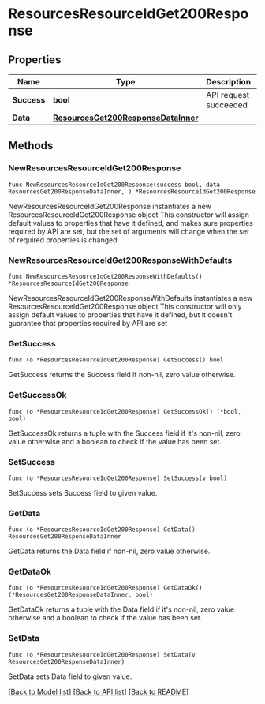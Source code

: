 # ResourcesResourceIdGet200Response

## Properties

Name | Type | Description | Notes
------------ | ------------- | ------------- | -------------
**Success** | **bool** | API request succeeded | 
**Data** | [**ResourcesGet200ResponseDataInner**](ResourcesGet200ResponseDataInner.md) |  | 

## Methods

### NewResourcesResourceIdGet200Response

`func NewResourcesResourceIdGet200Response(success bool, data ResourcesGet200ResponseDataInner, ) *ResourcesResourceIdGet200Response`

NewResourcesResourceIdGet200Response instantiates a new ResourcesResourceIdGet200Response object
This constructor will assign default values to properties that have it defined,
and makes sure properties required by API are set, but the set of arguments
will change when the set of required properties is changed

### NewResourcesResourceIdGet200ResponseWithDefaults

`func NewResourcesResourceIdGet200ResponseWithDefaults() *ResourcesResourceIdGet200Response`

NewResourcesResourceIdGet200ResponseWithDefaults instantiates a new ResourcesResourceIdGet200Response object
This constructor will only assign default values to properties that have it defined,
but it doesn't guarantee that properties required by API are set

### GetSuccess

`func (o *ResourcesResourceIdGet200Response) GetSuccess() bool`

GetSuccess returns the Success field if non-nil, zero value otherwise.

### GetSuccessOk

`func (o *ResourcesResourceIdGet200Response) GetSuccessOk() (*bool, bool)`

GetSuccessOk returns a tuple with the Success field if it's non-nil, zero value otherwise
and a boolean to check if the value has been set.

### SetSuccess

`func (o *ResourcesResourceIdGet200Response) SetSuccess(v bool)`

SetSuccess sets Success field to given value.


### GetData

`func (o *ResourcesResourceIdGet200Response) GetData() ResourcesGet200ResponseDataInner`

GetData returns the Data field if non-nil, zero value otherwise.

### GetDataOk

`func (o *ResourcesResourceIdGet200Response) GetDataOk() (*ResourcesGet200ResponseDataInner, bool)`

GetDataOk returns a tuple with the Data field if it's non-nil, zero value otherwise
and a boolean to check if the value has been set.

### SetData

`func (o *ResourcesResourceIdGet200Response) SetData(v ResourcesGet200ResponseDataInner)`

SetData sets Data field to given value.



[[Back to Model list]](../README.md#documentation-for-models) [[Back to API list]](../README.md#documentation-for-api-endpoints) [[Back to README]](../README.md)


